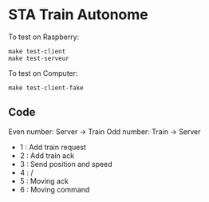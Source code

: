# STA Train Autonome

To test on Raspberry:
```
make test-client
make test-serveur
```

To test on Computer:
```
make test-client-fake
```

## Code 

Even number: Server -> Train
Odd number: Train -> Server

* 1 : Add train request
* 2 : Add train ack
* 3 : Send position and speed
* 4 : /
* 5 : Moving ack
* 6 : Moving command
